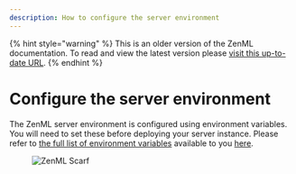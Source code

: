 ```yaml
---
description: How to configure the server environment
---
```


{% hint style="warning" %}
This is an older version of the ZenML documentation. To read and view the latest version please [visit this up-to-date URL](https://docs.zenml.io).
{% endhint %}


# Configure the server environment

The ZenML server environment is configured using environment variables. You will
need to set these before deploying your server instance. Please refer to [the full list of environment
variables](../../reference/environment-variables.md) available to you
[here](../../reference/environment-variables.md).


<!-- For scarf -->
<figure><img alt="ZenML Scarf" referrerpolicy="no-referrer-when-downgrade" src="https://static.scarf.sh/a.png?x-pxid=f0b4f458-0a54-4fcd-aa95-d5ee424815bc" /></figure>
